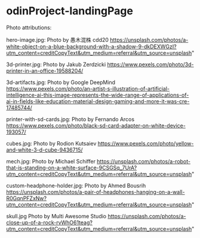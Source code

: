 # odinProject-landingPage

Photo attributions:

hero-image.jpg:
Photo by 愚木混株 cdd20
https://unsplash.com/photos/a-white-object-on-a-blue-background-with-a-shadow-9-dkDEXWGzI?utm_content=creditCopyText&utm_medium=referral&utm_source=unsplash"

3d-printer.jpg:
Photo by Jakub Zerdzicki
https://www.pexels.com/photo/3d-printer-in-an-office-19588204/

3d-artifacts.jpg:
Photo by Google DeepMind
https://www.pexels.com/photo/an-artist-s-illustration-of-artificial-intelligence-ai-this-image-represents-the-wide-range-of-applications-of-ai-in-fields-like-education-material-design-gaming-and-more-it-was-cre-17485744/

printer-with-sd-cards.jpg:
Photo by Fernando Arcos
https://www.pexels.com/photo/black-sd-card-adapter-on-white-device-193057/

cubes.jpg:
Photo by Rodion Kutsaiev
https://www.pexels.com/photo/yellow-and-white-3-d-cube-9436715/

mech.jpg:
Photo by Michael Schiffer
https://unsplash.com/photos/a-robot-that-is-standing-on-a-white-surface-9CSGSq_7UrA?utm_content=creditCopyText&utm_medium=referral&utm_source=unsplash"

custom-headphone-holder.jpg:
Photo by Ahmed Bousrih
https://unsplash.com/photos/a-pair-of-headphones-hanging-on-a-wall-R0GqnPFZxNw?utm_content=creditCopyText&utm_medium=referral&utm_source=unsplash"

skull.jpg
Photo by Multi Awesome Studio
https://unsplash.com/photos/a-close-up-of-a-rock-rvWhO61teag?utm_content=creditCopyText&utm_medium=referral&utm_source=unsplash"
